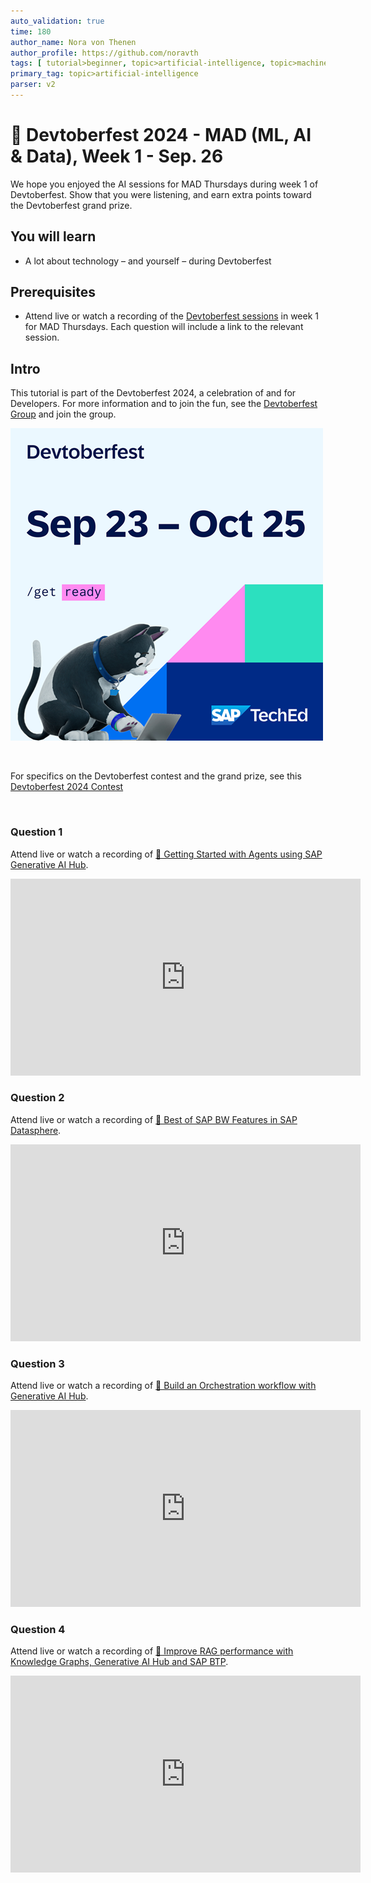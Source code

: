```yaml
---
auto_validation: true
time: 180
author_name: Nora von Thenen
author_profile: https://github.com/noravth
tags: [ tutorial>beginner, topic>artificial-intelligence, topic>machine-learning ]
primary_tag: topic>artificial-intelligence
parser: v2
---
```


# 🔵 Devtoberfest 2024 - MAD (ML, AI & Data), Week 1 - Sep. 26
<!-- description --> We hope you enjoyed the AI sessions for MAD Thursdays during week 1 of Devtoberfest. Show that you were listening, and earn extra points toward the Devtoberfest grand prize. 

## You will learn
- A lot about technology – and yourself – during Devtoberfest

## Prerequisites
- Attend live or watch a recording of the [Devtoberfest sessions](https://community.sap.com/t5/devtoberfest/eb-p/devtoberfest-events) in week 1 for MAD Thursdays. Each question will include a link to the relevant session.

## Intro
This tutorial is part of the Devtoberfest 2024, a celebration of and for Developers. For more information and to join the fun, see the [Devtoberfest Group](https://groups.community.sap.com/t5/devtoberfest/gh-p/Devtoberfest) and join the group.

![Devtoberfest](promo-image-kasimir-square.png)

&nbsp;

For specifics on the Devtoberfest contest and the grand prize, see this [Devtoberfest 2024 Contest](https://community.sap.com/t5/devtoberfest-blog-posts/devtoberfest-2024-contest/ba-p/13781593)

&nbsp;

### Question 1 

Attend live or watch a recording of [🔵 Getting Started with Agents using SAP Generative AI Hub](https://community.sap.com/t5/devtoberfest/getting-started-with-agents-using-sap-generative-ai-hub/ev-p/13865119). 

<iframe width="560" height="315" src="https://www.youtube.com/watch?v=NgWwuJ7mya0" frameborder="0" allowfullscreen></iframe>

### Question 2 

Attend live or watch a recording of [🔵 Best of SAP BW Features in SAP Datasphere](https://community.sap.com/t5/devtoberfest/best-of-sap-bw-features-in-sap-datasphere/ev-p/13859422). 

<iframe width="560" height="315" src="https://youtu.be/1_fmdhMNfVQ" frameborder="0" allowfullscreen></iframe>

### Question 3 

Attend live or watch a recording of [🔵 Build an Orchestration workflow with Generative AI Hub](https://community.sap.com/t5/devtoberfest/build-an-orchestration-workflow-with-generative-ai-hub/ev-p/13856123). 

<iframe width="560" height="315" src="https://www.youtube.com/watch?v=m4ISFBLziD4" frameborder="0" allowfullscreen></iframe>

### Question 4 

Attend live or watch a recording of [🔵 Improve RAG performance with Knowledge Graphs, Generative AI Hub and SAP BTP](https://community.sap.com/t5/devtoberfest/improve-rag-performance-with-knowledge-graphs-generative-ai-hub-and-sap-btp/ev-p/13856115). 

<iframe width="560" height="315" src="https://www.youtube.com/watch?v=Uiv29xYlXvQ" frameborder="0" allowfullscreen></iframe>
